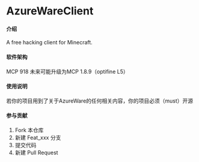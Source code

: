 # AzureWareClient

#### 介绍
A free hacking client for Minecraft.

#### 软件架构
MCP 918
未来可能升级为MCP 1.8.9（optifine L5）

#### 使用说明
若你的项目用到了关于AzureWare的任何相关内容，你的项目必须（must）开源

#### 参与贡献

1.  Fork 本仓库
2.  新建 Feat_xxx 分支
3.  提交代码
4.  新建 Pull Request
